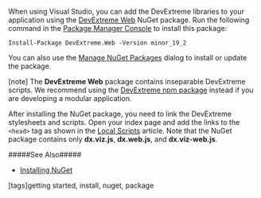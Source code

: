 When using Visual Studio, you can add the DevExtreme libraries to your application using the <a href="https://www.nuget.org/packages/DevExtreme.Web/" target="_blank">DevExtreme Web</a> NuGet package. Run the following command in the <a href="https://docs.nuget.org/consume/package-manager-console" target="_blank">Package Manager Console</a> to install this package:

    Install-Package DevExtreme.Web -Version minor_19_2

You can also use the <a href="https://docs.nuget.org/consume/Package-Manager-Dialog" target="_blank">Manage NuGet Packages</a> dialog to install or update the package.

[note] The **DevExtreme Web** package contains inseparable DevExtreme scripts. We recommend using the [DevExtreme npm package](/concepts/00%20Getting%20Started/01%20Installation/01%20npm%20Package '/Documentation/Guide/Getting_Started/Installation/npm_Package/') instead if you are developing a modular application.

After installing the NuGet package, you need to link the DevExtreme stylesheets and scripts. Open your index page and add the links to the `<head>` tag as shown in the [Local Scripts](/concepts/00%20Getting%20Started/01%20Installation/10%20Local%20Scripts.md '/Documentation/Guide/Getting_Started/Installation/Local_Scripts') article. Note that the NuGet package contains only **dx.viz.js**, **dx.web.js**, and **dx.viz-web.js**.

#####See Also#####
- <a href="http://docs.nuget.org/docs/start-here/installing-nuget" target="_blank">Installing NuGet</a>

[tags]getting started, install, nuget, package
